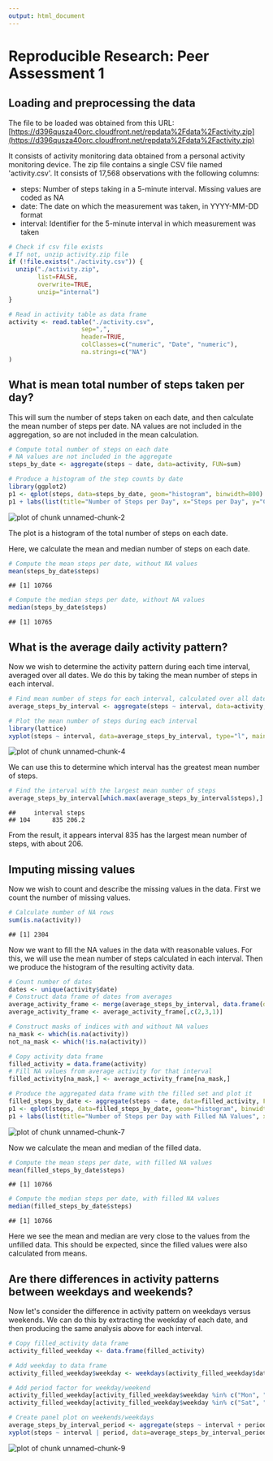 ```yaml
---
output: html_document
---
```

# Reproducible Research: Peer Assessment 1


## Loading and preprocessing the data

The file to be loaded was obtained from this URL: [https://d396qusza40orc.cloudfront.net/repdata%2Fdata%2Factivity.zip](https://d396qusza40orc.cloudfront.net/repdata%2Fdata%2Factivity.zip)

It consists of activity monitoring data obtained from a personal activity monitoring device.  The zip file contains a single CSV file named 'activity.csv'.  It consists of 17,568 observations with the following columns:

* steps: Number of steps taking in a 5-minute interval. Missing values are coded as NA
* date: The date on which the measurement was taken, in YYYY-MM-DD format
* interval: Identifier for the 5-minute interval in which measurement was taken


```r
# Check if csv file exists
# If not, unzip activity.zip file
if (!file.exists("./activity.csv")) {
  unzip("./activity.zip",
        list=FALSE,
        overwrite=TRUE,
        unzip="internal")
}

# Read in activity table as data frame
activity <- read.table("./activity.csv",
                    sep=",",
                    header=TRUE,
                    colClasses=c("numeric", "Date", "numeric"),
                    na.strings=c("NA")
)
```


## What is mean total number of steps taken per day?

This will sum the number of steps taken on each date, and then calculate the mean number of steps per date.  NA values are not included in the aggregation, so are not included in the mean calculation.



```r
# Compute total number of steps on each date
# NA values are not included in the aggregate
steps_by_date <- aggregate(steps ~ date, data=activity, FUN=sum)

# Produce a histogram of the step counts by date
library(ggplot2)
p1 <- qplot(steps, data=steps_by_date, geom="histogram", binwidth=800)
p1 + labs(list(title="Number of Steps per Day", x="Steps per Day", y="Count"))
```

![plot of chunk unnamed-chunk-2](figure/unnamed-chunk-2.png) 

The plot is a histogram of the total number of steps on each date.

Here, we calculate the mean and median number of steps on each date.

```r
# Compute the mean steps per date, without NA values
mean(steps_by_date$steps)
```

```
## [1] 10766
```

```r
# Compute the median steps per date, without NA values
median(steps_by_date$steps)
```

```
## [1] 10765
```


## What is the average daily activity pattern?

Now we wish to determine the activity pattern during each time interval, averaged over all dates.  We do this by taking the mean number of steps in each interval.


```r
# Find mean number of steps for each interval, calculated over all dates
average_steps_by_interval <- aggregate(steps ~ interval, data=activity, FUN=mean)

# Plot the mean number of steps during each interval
library(lattice)
xyplot(steps ~ interval, data=average_steps_by_interval, type="l", main="Average Number of Steps Per Interval", xlab="Interval", ylab="Steps")
```

![plot of chunk unnamed-chunk-4](figure/unnamed-chunk-4.png) 

We can use this to determine which interval has the greatest mean number of steps.


```r
# Find the interval with the largest mean number of steps
average_steps_by_interval[which.max(average_steps_by_interval$steps),]
```

```
##     interval steps
## 104      835 206.2
```

From the result, it appears interval 835 has the largest mean number of steps, with about 206.

## Imputing missing values

Now we wish to count and describe the missing values in the data.  First we count the number of missing values.



```r
# Calculate number of NA rows
sum(is.na(activity))
```

```
## [1] 2304
```

Now we want to fill the NA values in the data with reasonable values.  For this, we will use the mean number of steps calculated in each interval.  Then we produce the histogram of the resulting activity data.


```r
# Count number of dates
dates <- unique(activity$date)
# Construct data frame of dates from averages
average_activity_frame <- merge(average_steps_by_interval, data.frame(date=dates), by=NULL)
average_activity_frame <- average_activity_frame[,c(2,3,1)]

# Construct masks of indices with and without NA values
na_mask <- which(is.na(activity))
not_na_mask <- which(!is.na(activity))

# Copy activity data frame
filled_activity = data.frame(activity)
# Fill NA values from average activity for that interval
filled_activity[na_mask,] <- average_activity_frame[na_mask,]

# Produce the aggregated data frame with the filled set and plot it
filled_steps_by_date <- aggregate(steps ~ date, data=filled_activity, FUN=sum)
p1 <- qplot(steps, data=filled_steps_by_date, geom="histogram", binwidth=800)
p1 + labs(list(title="Number of Steps per Day with Filled NA Values", x="Steps per Day", y="Count"))
```

![plot of chunk unnamed-chunk-7](figure/unnamed-chunk-7.png) 

Now we calculate the mean and median of the filled data.



```r
# Compute the mean steps per date, with filled NA values
mean(filled_steps_by_date$steps)
```

```
## [1] 10766
```

```r
# Compute the median steps per date, with filled NA values
median(filled_steps_by_date$steps)
```

```
## [1] 10766
```

Here we see the mean and median are very close to the values from the unfilled data.  This should be expected, since the filled values were also calculated from means.

## Are there differences in activity patterns between weekdays and weekends?

Now let's consider the difference in activity pattern on weekdays versus weekends.  We can do this by extracting the weekday of each date, and then producing the same analysis above for each interval.


```r
# Copy filled_activity data frame
activity_filled_weekday <- data.frame(filled_activity)

# Add weekday to data frame
activity_filled_weekday$weekday <- weekdays(activity_filled_weekday$date, abbreviate=TRUE)

# Add period factor for weekday/weekend
activity_filled_weekday[activity_filled_weekday$weekday %in% c("Mon", "Tue", "Wed", "Thu", "Fri"),"period"] <- "weekday"
activity_filled_weekday[activity_filled_weekday$weekday %in% c("Sat", "Sun"),"period"] <- "weekend"

# Create panel plot on weekends/weekdays
average_steps_by_interval_period <- aggregate(steps ~ interval + period, data=activity_filled_weekday, FUN=mean)
xyplot(steps ~ interval | period, data=average_steps_by_interval_period, layout = c(1,2), type="l", main="Average Number of Steps Per Interval", xlab="Interval", ylab="Steps")
```

![plot of chunk unnamed-chunk-9](figure/unnamed-chunk-9.png) 
